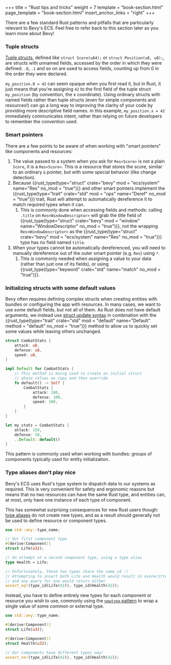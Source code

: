 +++
title = "Rust tips and tricks"
weight = 7
template = "book-section.html"
page_template = "book-section.html"
insert_anchor_links = "right"
+++

There are a few standard Rust patterns and pitfalls that are particularly relevant to Bevy's ECS.
Feel free to refer back to this section later as you learn more about Bevy!

### Tuple structs

[Tuple structs](https://doc.rust-lang.org/1.9.0/book/structs.html), defined like `struct Score(u64);` or `struct Position(u8, u8);`, are structs with unnamed fields, accessed by the order in which they were defined.
`.0`, `.1` and so on are used to access fields, counting up from 0 in the order they were declared.

`my_position.0 = 42` can seem opaque when you first read it, but in Rust, it just means that you're assigning `42` to the first field of the tuple struct `my_position` (by convention, the x coordinate).
Using ordinary structs with named fields rather than tuple structs (even for simple components and resources!) can go a long way to improving the clarity of your code by providing more descriptive field names.
In this example, `my_position.x = 42` immediately communicates intent, rather than relying on future developers to remember the convention used.

### Smart pointers

There are a few points to be aware of when working with "smart pointers" like components and resources:

1. The value passed to a system when you ask for `Res<Score>` is not a plain `Score`, it is a `Res<Score>`. This is a resource that stores the score, similar to an ordinary `&` pointer, but with some special behavior (like change detection).
2. Because {{rust_type(type="struct" crate="bevy" mod = "ecs/system" name="Res" no_mod = "true")}} and other smart pointers implement the {{rust_type(type="trait" crate="std" mod = "ops" name="Deref" no_mod = "true")}} trait, Rust will attempt to automatically dereference it to match required types when it can.
   1. This is commonly done when accessing fields and methods: calling `.title` on `Res<WindowDescriptor>` will grab the title field of {{rust_type(type="struct" crate="bevy" mod = "window" name="WindowDescriptor" no_mod = "true")}}, not the wrapping `Res<WindowDescriptor>` as the {{rust_type(type="struct" crate="bevy" mod = "ecs/system" name="Res" no_mod = "true")}} type has no field named `title`.
3. When your types cannot be automatically dereferenced, you will need to manually dereference out of the outer smart pointer (e.g. `Res`) using `*`.
   1. This is commonly needed when assigning a value to your data (rather than just one of its fields), or using {{rust_type(type="keyword" crate="std" name="match" no_mod = "true")}}.

### Initializing structs with some default values

Bevy often requires defining complex structs when creating entities with bundles or configuring the app with resources.
In many cases, we want to use *some* default fields, but not all of them.
As Rust does not have default arguments, we instead use [struct update syntax](https://doc.rust-lang.org/book/ch05-01-defining-structs.html#creating-instances-from-other-instances-with-struct-update-syntax) in combination with the {{rust_type(type="trait" crate="std" mod = "default" name="Default" method = "default" no_mod = "true")}} method to allow us to quickly set some values while leaving others unchanged.

```rust
struct CombatStats {
    attack: u8,
    defense: u8,
    speed: u8,
}

impl Default for CombatStats {
    // This method is being used to create an initial struct
    // whose values we copy and then override
    fn default() -> Self {
        CombatStats {
            attack: 100,
            defense: 100,
            speed: 100,
        }
    }
}

let my_stats = CombatStats {
    attack: 150,
    defense: 50,
    ..Default::default()
}
```

This pattern is commonly used when working with bundles: groups of components typically used for entity initialization.

### Type aliases don't play nice

Bevy's ECS uses Rust's type system to dispatch data to our systems as required.
This is very convenient for safety and ergonomic reasons but means that no two resources can have the same Rust type, and entities can, at most, only have one instance of each type of component.

This has somewhat surprising consequences for new Rust users though: [type aliases](https://doc.rust-lang.org/reference/items/type-aliases.html) do not create new types, and as a result should generally not be used to define resource or component types.

```rust
use std::any::type_name;

// Our first component type
#[derive(Component)]
struct Life(u32);

// An attempt at a second component type, using a type alias
type Health = Life;

// Unfortunately, these two types share the same id :(
// Attempting to insert both Life and Health would result in overwritten values,
// and any query for one would return either
assert_eq!(type_id(Life(42)), type_id(Health(42));
```

Instead, you have to define entirely new types for each component or resource you wish to use,
commonly using the [`newtype` pattern](https://doc.rust-lang.org/book/ch19-03-advanced-traits.html#using-the-newtype-pattern-to-implement-external-traits-on-external-types) to wrap a single value of some common or external type.

```rust
use std::any::type_name;

#[derive(Component)]
struct Life(u32);

#[derive(Component)]
struct Health(u32);

// Our components have different types now!
assert_ne!(type_id(Life(42)), type_id(Health(42));
```
